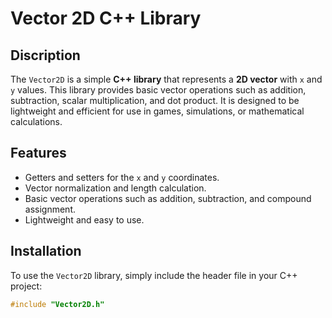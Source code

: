 # Vector 2D C++ Library

## Discription

The `Vector2D` is a simple **C++ library** that represents a **2D vector** with `x` and `y` values. This library provides basic vector operations such as addition, subtraction, scalar multiplication, and dot product. It is designed to be lightweight and efficient for use in games, simulations, or mathematical calculations.

## Features

- Getters and setters for the `x` and `y` coordinates.
- Vector normalization and length calculation.
- Basic vector operations such as addition, subtraction, and compound assignment.
- Lightweight and easy to use.

## Installation

To use the `Vector2D` library, simply include the header file in your C++ project:
```cpp
#include "Vector2D.h"
```
